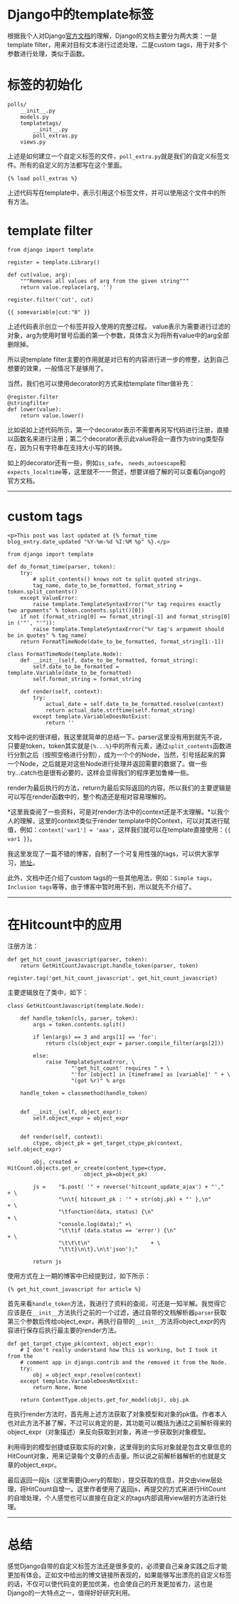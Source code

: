 Django中的template标签
=======

根据我个人对Django[官方文档][1]的理解，Django的文档主要分为两大类：一是template filter，用来对目标文本进行过滤处理，二是custom tags，用于对多个参数进行处理，类似于函数。

标签的初始化
=====

```
polls/
    __init__.py
    models.py
    templatetags/
        __init__.py
        poll_extras.py
    views.py
```
上述是如何建立一个自定义标签的文件，`poll_extra.py`就是我们的自定义标签文件。所有的自定义的方法都写在这个里面。
```
{% load poll_extras %}
```
上述代码写在template中，表示引用这个标签文件，并可以使用这个文件中的所有方法。

template filter
=====

```
from django import template

register = template.Library()

def cut(value, arg):
    """Removes all values of arg from the given string"""
    return value.replace(arg, '')
    
register.filter('cut', cut)
```
```
{{ somevariable|cut:"0" }}
```
上述代码表示创立一个标签并投入使用的完整过程。
value表示为需要进行过滤的对象，arg为使用时冒号后面的第一个参数，具体含义为将所有value中的arg全部删除掉。

所以说template filter主要的作用就是对已有的内容进行进一步的修整，达到自己想要的效果，一般情况下是够用了。

当然，我们也可以使用decorator的方式来给template filter做补充：
```
@register.filter
@stringfilter
def lower(value):
    return value.lower()
```
比如说如上述代码所示，第一个decorator表示不需要再另写代码进行注册，直接以函数名来进行注册；第二个decorator表示此value将会一直作为string类型存在，因为只有字符串在支持大小写的转换。

如上的decorator还有一些，例如`is_safe`， `needs_autoescape`和`expects_localtime`等，这里就不一一赘述，想要详细了解的可以查看Django的官方文档。

--------------

custom tags
==========

```
<p>This post was last updated at {% format_time blog_entry.date_updated "%Y-%m-%d %I:%M %p" %}.</p>
``` 
```
from django import template

def do_format_time(parser, token):
    try:
        # split_contents() knows not to split quoted strings.
        tag_name, date_to_be_formatted, format_string = token.split_contents()
    except ValueError:
        raise template.TemplateSyntaxError("%r tag requires exactly two arguments" % token.contents.split()[0])
    if not (format_string[0] == format_string[-1] and format_string[0] in ('"', "'")):
        raise template.TemplateSyntaxError("%r tag's argument should be in quotes" % tag_name)
    return FormatTimeNode(date_to_be_formatted, format_string[1:-1])
```
```
class FormatTimeNode(template.Node):
    def __init__(self, date_to_be_formatted, format_string):
        self.date_to_be_formatted = template.Variable(date_to_be_formatted)
        self.format_string = format_string

    def render(self, context):
        try:
            actual_date = self.date_to_be_formatted.resolve(context)
            return actual_date.strftime(self.format_string)
        except template.VariableDoesNotExist:
            return ''
```
文档中说的很详细，我这里就简单的总结一下。parser这里没有用到就先不说，只要是token，token其实就是`{%...%}`中的所有元素，通过`split_contents`函数进行分割之后（按照空格进行分割），成为一个个的Node，当然，引号括起来的算一个Node，之后就是对这些Node进行处理并返回需要的数据了。做一些try...catch也是很有必要的，这样会显得我们的程序更加鲁棒一些。

render为最后执行的方法，return为最后实际返回的内容。所以我们的主要逻辑是可以写在render函数中的，整个构造还是相对容易理解的。

*这里我查阅了一些资料，可是对render方法中的context还是不太理解。*以我个人的理解，这里的context类似于render template中的Context，可以对其进行赋值，例如：`context['var1'] = 'aaa'`，这样我们就可以在template直接使用：`{{ var1 }}`。

我这里发现了一篇不错的博客，自制了一个可复用性强的tags，可以供大家学习，[地址][2]。

此外，文档中还介绍了custom tags的一些其他用法，例如：`Simple tags`，`Inclusion tags`等等，由于博客中暂时用不到，所以就先不介绍了。

--------------

在Hitcount中的应用
==========

注册方法：
```
def get_hit_count_javascript(parser, token):
    return GetHitCountJavascript.handle_token(parser, token)
    
register.tag('get_hit_count_javascript', get_hit_count_javascript)
```
主要逻辑放在了类中，如下：
```
class GetHitCountJavascript(template.Node):

    def handle_token(cls, parser, token):
        args = token.contents.split()
        
        if len(args) == 3 and args[1] == 'for':
            return cls(object_expr = parser.compile_filter(args[2]))

        else:
            raise TemplateSyntaxError, \
                    "'get_hit_count' requires " + \
                    "'for [object] in [timeframe] as [variable]' " + \
                    "(got %r)" % args

    handle_token = classmethod(handle_token)


    def __init__(self, object_expr):
        self.object_expr = object_expr


    def render(self, context):
        ctype, object_pk = get_target_ctype_pk(context, self.object_expr)
        
        obj, created = HitCount.objects.get_or_create(content_type=ctype, 
                        object_pk=object_pk)

        js =    "$.post( '" + reverse('hitcount_update_ajax') + "',"   + \
                "\n\t{ hitcount_pk : '" + str(obj.pk) + "' },\n"         + \
                "\tfunction(data, status) {\n"                         + \
                "console.log(data);" +\
                "\t\tif (data.status == 'error') {\n"                  + \
                "\t\t\t\n"                   + \
                "\t\t}\n\t},\n\t'json');"

        return js
```
使用方式在上一期的博客中已经提到过，如下所示：
```
{% get_hit_count_javascript for article %}
```
首先来看`handle_token`方法，我进行了资料的查阅，可还是一知半解。我觉得它应该是在`__init__`方法执行之前的一个过滤，通过自带的文档解析器`parser`获取第三个参数后传给object_expr，再执行自带的`__init__`方法将object_expr的内容进行保存后执行最主要的render方法。

```
def get_target_ctype_pk(context, object_expr):
    # I don't really understand how this is working, but I took it from the
    # comment app in django.contrib and the removed it from the Node.
    try:
        obj = object_expr.resolve(context)
    except template.VariableDoesNotExist:
        return None, None

    return ContentType.objects.get_for_model(obj), obj.pk
```
在执行render方法时，首先用上述方法获取了对象模型和对象的pk值。作者本人也对此方法不甚了解，不过可以肯定的是，其功能可以概括为通过之前解析得来的object_expr（对象描述）来反向获取到对象，再进一步获取到对象模型。

利用得到的模型创捷或获取实际的对象，这里得到的实际对象就是包含文章信息的HitCount对象，用来记录每个文章的点击量。所以说之前解析器解析的也就是文章的object_expr。

最后返回一段js（这里需要jQuery的帮助），提交获取的信息，并交由view层处理，将HitCount自增一。这里作者使用了返回js，再提交的方式来进行HitCount的自增处理，个人感觉也可以直接在自定义的tags内部调用view层的方法进行处理。

-----------

总结
===

感觉Django自带的自定义标签方法还是很多变的，必须要自己亲身实践之后才能更加有体会。正如文中给出的博文链接所表现的，如果能够写出漂亮的自定义标签的话，不仅可以使代码变的更加优美，也会使自己的开发更加省力，这也是Django的一大特点之一，值得好好研究利用。






[1]: https://docs.djangoproject.com/en/1.7/howto/custom-template-tags/
[2]: http://www.b-list.org/weblog/2006/jun/07/django-tips-write-better-template-tags/